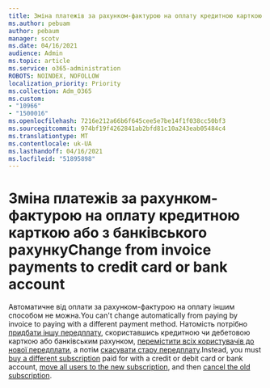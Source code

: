 ```yaml
---
title: Зміна платежів за рахунком-фактурою на оплату кредитною карткою або з банківського рахунку
ms.author: pebuam
author: pebaum
manager: scotv
ms.date: 04/16/2021
audience: Admin
ms.topic: article
ms.service: o365-administration
ROBOTS: NOINDEX, NOFOLLOW
localization_priority: Priority
ms.collection: Adm_O365
ms.custom:
- "10966"
- "1500016"
ms.openlocfilehash: 7216e212a66b6f645cee5e7be14f1f038cc50bf3
ms.sourcegitcommit: 974bf19f4262841ab2bfd81c10a243eab05484c4
ms.translationtype: MT
ms.contentlocale: uk-UA
ms.lasthandoff: 04/16/2021
ms.locfileid: "51895898"
---
```

# <a name="change-from-invoice-payments-to-credit-card-or-bank-account"></a><span data-ttu-id="04d12-102">Зміна платежів за рахунком-фактурою на оплату кредитною карткою або з банківського рахунку</span><span class="sxs-lookup"><span data-stu-id="04d12-102">Change from invoice payments to credit card or bank account</span></span>

<span data-ttu-id="04d12-103">Автоматичне від оплати за рахунком-фактурою на оплату іншим способом не можна.</span><span class="sxs-lookup"><span data-stu-id="04d12-103">You can't change automatically from paying by invoice to paying with a different payment method.</span></span> <span data-ttu-id="04d12-104">Натомість потрібно [придбати іншу передплату](https://docs.microsoft.com/microsoft-365/commerce/try-or-buy-microsoft-365#buy-a-different-subscription), скориставшись кредитною чи дебетовою карткою або банківським рахунком, [перемістити всіх користувачів до нової передплати](https://docs.microsoft.com/microsoft-365/commerce/subscriptions/move-users-different-subscription), а потім [скасувати стару передплату](https://docs.microsoft.com/microsoft-365/commerce/subscriptions/cancel-your-subscription).</span><span class="sxs-lookup"><span data-stu-id="04d12-104">Instead, you must [buy a different subscription](https://docs.microsoft.com/microsoft-365/commerce/try-or-buy-microsoft-365#buy-a-different-subscription) paid for with a credit or debit card or bank account, [move all users to the new subscription](https://docs.microsoft.com/microsoft-365/commerce/subscriptions/move-users-different-subscription), and then [cancel the old subscription](https://docs.microsoft.com/microsoft-365/commerce/subscriptions/cancel-your-subscription).</span></span> 
